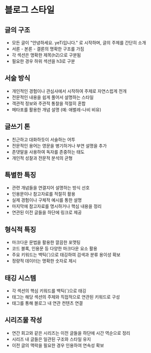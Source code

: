 # 블로그 스타일

## 글의 구조

- 모든 글이 "안녕하세요. yeTi입니다." 로 시작하며, 글의 주제를 간단히 소개
- 서론 - 본론 - 결론의 명확한 구조를 가짐
- 각 섹션은 명확한 제목(h2)으로 구분됨
- 필요한 경우 하위 섹션을 h3로 구분

## 서술 방식

- 개인적인 경험이나 관심사에서 시작하여 주제로 자연스럽게 전개
- 전문적인 내용을 쉽게 풀어서 설명하는 스타일
- 객관적 정보와 주관적 통찰을 적절히 혼합
- 메타포를 활용한 개념 설명 (예: 애벌레-나비 비유)

## 글쓰기 톤

- 친근하고 대화하듯이 서술하는 어투
- 전문적인 용어는 영문을 병기하거나 부연 설명을 추가
- 존댓말을 사용하여 독자를 존중하는 태도
- 개인적 성찰과 전문적 분석의 균형

## 특별한 특징

- 관련 개념들을 연결지어 설명하는 방식 선호
- 인용문이나 참고자료를 적절히 활용
- 실제 경험이나 구체적 예시를 통한 설명
- 마지막에 참고자료를 명시하거나 핵심 내용을 정리
- 연관된 이전 글들을 하단에 링크로 제공

## 형식적 특징

- 마크다운 문법을 활용한 깔끔한 포맷팅
- 코드 블록, 인용문 등 다양한 마크다운 요소 활용
- 주요 키워드는 백틱(`)으로 태깅하여 검색과 분류 용이성 확보
- 정량적 데이터는 명확한 숫자로 제시

## 태깅 시스템

- 각 섹션의 핵심 키워드를 백틱(`)으로 태깅
- 태그는 해당 섹션의 주제와 직접적으로 연관된 키워드로 구성
- 태그를 통해 블로그 내 연관 컨텐츠 연결

## 시리즈물 작성

- 연간 회고와 같은 시리즈는 이전 글들을 하단에 시간 역순으로 정리
- 시리즈 내 글들은 일관된 구조와 스타일 유지
- 이전 글의 맥락을 필요한 경우 인용하여 연속성 확보

